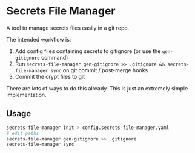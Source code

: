 # Secrets File Manager

A tool to manage secrets files easily in a git repo.

The intended workflow is:

1. Add config files containing secrets to gitignore (or use the `gen-gitignore` command)
2. Run `secrets-file-manager gen-gitignore >> .gitignore && secrets-file-manager sync` on git commit / post-merge hooks
3. Commit the crypt files to git

There are lots of ways to do this already.
This is just an extremely simple implementation.

## Usage

```bash
secrets-file-manager init > config.secrets-file-manager.yaml
# edit paths
secrets-file-manager gen-gitignore >> .gitignore
secrets-file-manager sync
```
